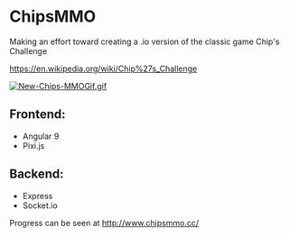 # ChipsMMO
Making an effort toward creating a .io version of the classic game Chip's Challenge

https://en.wikipedia.org/wiki/Chip%27s_Challenge

[![New-Chips-MMOGif.gif](https://i.postimg.cc/m2ZjPkJZ/New-Chips-MMOGif.gif)](https://postimg.cc/mhqCqLTK)

## Frontend:
* Angular 9
* Pixi.js
## Backend:
* Express
* Socket.io

Progress can be seen at http://www.chipsmmo.cc/

